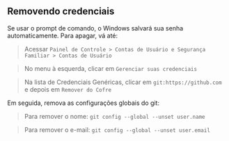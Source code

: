 Removendo credenciais
---
Se usar o prompt de comando, o Windows salvará sua senha automaticamente. Para apagar, vá até:

> Acessar `Painel de Controle > Contas de Usuário e Segurança Familiar > Contas de Usuário`

> No menu à esquerda, clicar em `Gerenciar suas credenciais`

> Na lista de Credenciais Genéricas, clicar em `git:https://github.com` e depois em `Remover do Cofre`

Em seguida, remova as configurações globais do git:

> Para remover o nome: 
`git config --global --unset user.name`

> Para remover o e-mail:
`git config --global --unset user.email`